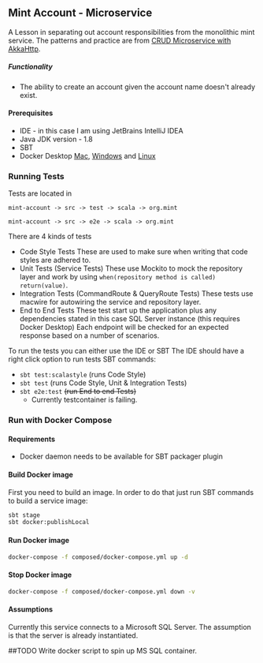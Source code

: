 ## Mint Account - Microservice

A Lesson in separating out account responsibilities from the monolithic mint service.
The patterns and practice are from [CRUD Microservice with AkkaHttp](https://medium.com/se-notes-by-alexey-novakov/crud-microservice-with-akkahttp-c914059bcf9f).

##### Functionality
- The ability to create an account given the account name doesn't already exist.

#### Prerequisites
- IDE - in this case I am using JetBrains IntelliJ IDEA
- Java JDK version - 1.8
- SBT
- Docker Desktop [Mac](https://docs.docker.com/docker-for-mac/install/), [Windows](https://docs.docker.com/docker-for-windows/install/) and [Linux](https://docs.docker.com/engine/install/)

### Running Tests
Tests are located in 

```mint-account -> src -> test -> scala -> org.mint```

```mint-account -> src -> e2e -> scala -> org.mint```

There are 4 kinds of tests
- Code Style Tests
These are used to make sure when writing that code styles are adhered to. 
- Unit Tests (Service Tests)
These use Mockito to mock the repository layer  and work by using ```when(repository method is called) return(value)```.
- Integration Tests (CommandRoute & QueryRoute Tests)
These tests use macwire for autowiring the service and repository layer.  
- End to End Tests
These test start up the application plus any dependencies stated in this case SQL Server instance (this requires Docker Desktop)
Each endpoint will be checked for an expected response based on a number of scenarios.

To run the tests you can either use the IDE or SBT
The IDE should have a right click option to run tests
SBT commands: 
- `sbt test:scalastyle` (runs Code Style)
- `sbt test` (runs Code Style, Unit & Integration Tests)
- `sbt e2e:test` ~~(run End to end Tests)~~
  - Currently testcontainer is failing.

### Run with Docker Compose

#### Requirements

- Docker daemon needs to be available for SBT packager plugin

#### Build Docker image

First you need to build an image. In order to do that just run SBT commands to build a service image:

```bash
sbt stage
sbt docker:publishLocal
```

#### Run Docker image

```bash
docker-compose -f composed/docker-compose.yml up -d
```

#### Stop Docker image

```bash
docker-compose -f composed/docker-compose.yml down -v
```

#### Assumptions

Currently this service connects to a Microsoft SQL Server. The assumption is that the server is already instantiated.

##TODO
Write docker script to spin up MS SQL container.